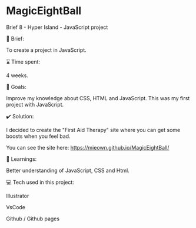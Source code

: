 # MagicEightBall

Brief 8 - Hyper Island - JavaScript project

📜 Brief:

To create a project in JavaScript.

⌛ Time spent:

4 weeks.

🏁 Goals:

Improve my knowledge about CSS, HTML and JavaScript. This was my first project with JavaScript.

✔️ Solution:

I decided to create the "First Aid Therapy" site where you can get some boosts when you feel bad.

You can see the site here:
https://mieown.github.io/MagicEightBall/

📕 Learnings:

Better understanding of JavaScript, CSS and Html.

💻 Tech used in this project:

Illustrator

VsCode

Github / Github pages
